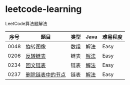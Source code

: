 # leetcode-learning

LeetCode算法题解法

|序号   | 题目                                                                                                                   | 类型      | Java                                                                      | 难易程度 |
|---    | -----                                                                                                                  |------    | --------                                                                  | ---------- |
| 0048  |[旋转图像](https://leetcode-cn.com/explore/interview/card/top-interview-questions-easy/1/array/31/)                    |数组      | [解法](./src/main/java/com/wyj/array/rotate/Solution.java)               |Easy|
| 0206  |[反转链表](https://leetcode-cn.com/explore/interview/card/top-interview-questions-easy/6/linked-list/43/)              |链表      | [解法](./src/main/java/com/wyj/listnode/isPalindrome/Solution.java)      |Easy|
| 0234  |[回文链表](https://leetcode-cn.com/explore/interview/card/top-interview-questions-easy/6/linked-list/45/)              |链表      | [解法](./src/main/java/com/wyj/listnode/reverseList/Solution.java)       |Easy|
| 0237  |[删除链表中的节点](https://leetcode-cn.com/explore/interview/card/top-interview-questions-easy/6/linked-list/41/)      |链表     | [解法](./src/main/java/com/wyj/listnode/deleteNode/Solution.java)        |Easy|
